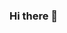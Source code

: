 ### Hi there 👋

<!--
**WoralQuaz/WoralQuaz** is a ✨ _special_ ✨ repository because its `README.md` (this file) appears on your GitHub profile.

Here are some ideas to get you started:

- 🔭 I’m currently working on gaining as much experience in programming as i can
- 🌱 I’m currently learning How to use GitHub proprely
- 👯 I’m looking to collaborate on (i dnk yet)
- 🤔 I’m looking for help with ...
- 💬 Ask me about ...
- 📫 How to reach me: ...
- 😄 Pronouns: ...
- ⚡ Fun fact: ...
-->
